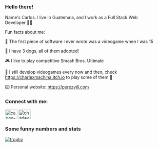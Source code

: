 ### Hello there!

Name's Carlos. I live in Guatemala, and I work as a Full Stack Web Developer 👨‍💻

Fun facts about me:

👾 The first piece of software I ever wrote was a videogame when I was 15

🐶 I have 3 dogs, all of them adopted!

🎮 I like to play competitive Smash Bros. Ultimate

👀 I still develop videogames every now and then, check https://charlexmachina.itch.io to play some of them 🙂

⌨️ Personal website: 
<a src="https://perezvill.com">https://perezvill.com</a>

<h3 align="left">Connect with me:</h3>
<p align="left">
<a href="www.linkedin.com/in/carlos-eduardo-pérez-villanueva" target="blank"><img align="center" src="https://raw.githubusercontent.com/rahuldkjain/github-profile-readme-generator/master/src/images/icons/Social/linked-in-alt.svg" alt="carlos-eduardo-pérez-villanueva" height="30" width="40" /></a>
  <a href="https://instagram.com/charlexmachina_97" target="blank"><img align="center" src="https://raw.githubusercontent.com/rahuldkjain/github-profile-readme-generator/master/src/images/icons/Social/instagram.svg" alt="charlexmachina_97" height="30" width="40" /></a>


### Some funny numbers and stats
[![trophy](https://github-profile-trophy.vercel.app/?username=CharlExMachina)](https://github.com/ryo-ma/github-profile-trophy)
